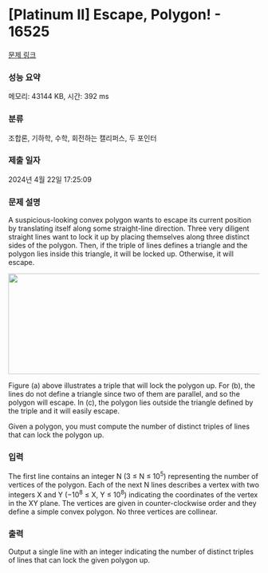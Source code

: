 # [Platinum II] Escape, Polygon! - 16525 

[문제 링크](https://www.acmicpc.net/problem/16525) 

### 성능 요약

메모리: 43144 KB, 시간: 392 ms

### 분류

조합론, 기하학, 수학, 회전하는 캘리퍼스, 두 포인터

### 제출 일자

2024년 4월 22일 17:25:09

### 문제 설명

<p>A suspicious-looking convex polygon wants to escape its current position by translating itself along some straight-line direction. Three very diligent straight lines want to lock it up by placing themselves along three distinct sides of the polygon. Then, if the triple of lines defines a triangle and the polygon lies inside this triangle, it will be locked up. Otherwise, it will escape.</p>

<p style="text-align: center;"><img alt="" src="https://upload.acmicpc.net/1992a244-399f-486d-88aa-b57dd4d8017a/-/preview/" style="width: 609px; height: 202px;"></p>

<p>Figure (a) above illustrates a triple that will lock the polygon up. For (b), the lines do not define a triangle since two of them are parallel, and so the polygon will escape. In (c), the polygon lies outside the triangle defined by the triple and it will easily escape.</p>

<p>Given a polygon, you must compute the number of distinct triples of lines that can lock the polygon up.</p>

### 입력 

 <p>The first line contains an integer N (3 ≤ N ≤ 10<sup>5</sup>) representing the number of vertices of the polygon. Each of the next N lines describes a vertex with two integers X and Y (−10<sup>8</sup> ≤ X, Y ≤ 10<sup>8</sup>) indicating the coordinates of the vertex in the XY plane. The vertices are given in counter-clockwise order and they define a simple convex polygon. No three vertices are collinear.</p>

### 출력 

 <p>Output a single line with an integer indicating the number of distinct triples of lines that can lock the given polygon up.</p>

